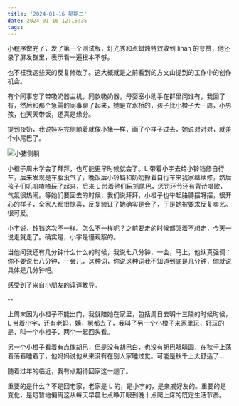 ```yaml
---
title: '2024-01-16 星期二'
date: 2024-01-16 12:15:35
tags:
---
```


小程序做完了，发了第一个测试版，灯光秀和点蜡烛特效收到 lihan 的夸赞，他还录了屏发群里，表示看一遍根本不够。

也不枉我这些天的反复修改了。这大概就是之前看到的方文山提到的工作中的创作机会。

有个同事忘了带吸奶器主机，同款吸奶器，母婴室小助手在群里问谁有，我回了有，然后和那个急需的同事聊了起来，她是立水桥的，孩子比小橙子大一周，小男孩，也天天带饭，还真是缘分。

提到夜奶，我说娃吃完侧躺着就像小猪一样，画了个样子过去，她说对对对，就差个小尾巴了。

![小猪侧躺](https://gist.github.com/assets/5036903/d712358b-95f4-4c68-8a04-b32432678b69)

小橙子周末学会了拜拜，也可能更早时候就会了。L 带着小宇去给小铃铛修自行车，后来发现是车胎没气了，晚饭后小铃铛和奶奶拎着自行车来我家继续修，然后孩子们叽叽喳喳玩了起来，后来 L 带着他们玩抓尾巴，惩罚环节还有背诗唱歌，气氛很热闹。等她们要回去的时候，我们说拜拜，小橙子也举起胳膊摆呀摆，很开心的样子，全家人都很惊喜，反复验证了她确实是会了，于是她被要求反复卖艺。很可爱。

小宇说，铃铛这次不一样。怎么不一样呢？之前要走的时候都哭着不想走，今天一说走就走了。确实是，小宇是懂观察的。

当他问我还有几分钟什么什么的时候，我说七八分钟，一会，马上，他认真强调：你不要说七八分钟，一会儿，这种词，你说这种词我不知道到底是几分钟，你就说具体是几分钟吧。

感受到了来自小朋友的谆谆教导。

--

上周末因为小橙子不能出门，我就陪她在家里，包括周日去明十三陵的时候时候，L 带着小宇，还有老妈，姨，舅都去了，我叫了另一个小橙子来家里玩，好玩的是，叫一个小橙子，两个一起回头看。

另一个小橙子看着有点像胡巴，但是没有胡巴白，也没有胡巴眼睛圆，在秋千上荡着荡着睡着了，他妈妈说他从来没有在别人家睡过觉。可能是秋千上太舒适了...

随着过年的临近，我有点期待回家这一趟了。

重要的是什么？不是回老家，老家是 L 的，是小宇的，是亲戚好友的。重要的是变化，是短暂地偏离这从每天早晨七点睁开眼到晚十点爬上床的既定生活节奏。



